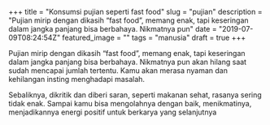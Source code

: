 +++
title = "Konsumsi pujian seperti fast food"
slug = "pujian"
description = "Pujian mirip dengan dikasih “fast food”, memang enak, tapi keseringan dalam jangka panjang bisa berbahaya. Nikmatnya pun"
date = "2019-07-09T08:24:54Z"
featured_image = ""
tags = "manusia"
draft = true
+++ 

Pujian mirip dengan dikasih “fast food”, memang enak, tapi keseringan dalam jangka panjang bisa berbahaya. Nikmatnya pun akan hilang saat sudah mencapai jumlah tertentu. Kamu akan merasa nyaman dan kehilangan insting menghadapi masalah.

Sebaliknya, dikritik dan diberi saran, seperti makanan sehat, rasanya sering tidak enak. Sampai kamu bisa mengolahnya dengan baik, menikmatinya, menjadikannya energi positif untuk berkarya yang selanjutnya